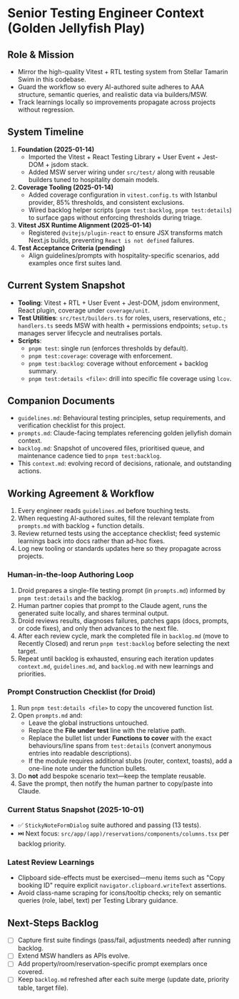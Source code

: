 # Senior Testing Engineer Context (Golden Jellyfish Play)

## Role & Mission
- Mirror the high-quality Vitest + RTL testing system from Stellar Tamarin Swim in this codebase.
- Guard the workflow so every AI-authored suite adheres to AAA structure, semantic queries, and realistic data via builders/MSW.
- Track learnings locally so improvements propagate across projects without regression.

## System Timeline
1. **Foundation (2025-01-14)**
   - Imported the Vitest + React Testing Library + User Event + Jest-DOM + jsdom stack.
   - Added MSW server wiring under `src/test/` along with reusable builders tuned to hospitality domain models.
2. **Coverage Tooling (2025-01-14)**
   - Added coverage configuration in `vitest.config.ts` with Istanbul provider, 85% thresholds, and consistent exclusions.
   - Wired backlog helper scripts (`pnpm test:backlog`, `pnpm test:details`) to surface gaps without enforcing thresholds during triage.
3. **Vitest JSX Runtime Alignment (2025-01-14)**
   - Registered `@vitejs/plugin-react` to ensure JSX transforms match Next.js builds, preventing `React is not defined` failures.
4. **Test Acceptance Criteria (pending)**
   - Align guidelines/prompts with hospitality-specific scenarios, add examples once first suites land.

## Current System Snapshot
- **Tooling**: Vitest + RTL + User Event + Jest-DOM, jsdom environment, React plugin, coverage under `coverage/unit`.
- **Test Utilities**: `src/test/builders.ts` for roles, users, reservations, etc.; `handlers.ts` seeds MSW with health + permissions endpoints; `setup.ts` manages server lifecycle and neutralises portals.
- **Scripts**:
  - `pnpm test`: single run (enforces thresholds by default).
  - `pnpm test:coverage`: coverage with enforcement.
  - `pnpm test:backlog`: coverage without enforcement + backlog summary.
  - `pnpm test:details <file>`: drill into specific file coverage using `lcov`.

## Companion Documents
- `guidelines.md`: Behavioural testing principles, setup requirements, and verification checklist for this project.
- `prompts.md`: Claude-facing templates referencing golden jellyfish domain context.
- `backlog.md`: Snapshot of uncovered files, prioritised queue, and maintenance cadence tied to `pnpm test:backlog`.
- This `context.md`: evolving record of decisions, rationale, and outstanding actions.

## Working Agreement & Workflow
1. Every engineer reads `guidelines.md` before touching tests.
2. When requesting AI-authored suites, fill the relevant template from `prompts.md` with backlog + function details.
3. Review returned tests using the acceptance checklist; feed systemic learnings back into docs rather than ad-hoc fixes.
4. Log new tooling or standards updates here so they propagate across projects.

### Human-in-the-loop Authoring Loop
1. Droid prepares a single-file testing prompt (in `prompts.md`) informed by `pnpm test:details` and the backlog.
2. Human partner copies that prompt to the Claude agent, runs the generated suite locally, and shares terminal output.
3. Droid reviews results, diagnoses failures, patches gaps (docs, prompts, or code fixes), and only then advances to the next file.
4. After each review cycle, mark the completed file in `backlog.md` (move to Recently Closed) and rerun `pnpm test:backlog` before selecting the next target.
5. Repeat until backlog is exhausted, ensuring each iteration updates `context.md`, `guidelines.md`, and `backlog.md` with new learnings and priorities.

### Prompt Construction Checklist (for Droid)
1. Run `pnpm test:details <file>` to copy the uncovered function list.
2. Open `prompts.md` and:
   - Leave the global instructions untouched.
   - Replace the **File under test** line with the relative path.
   - Replace the bullet list under **Functions to cover** with the exact behaviours/line spans from `test:details` (convert anonymous entries into readable descriptions).
   - If the module requires additional stubs (router, context, toasts), add a one-line note under the function bullets.
3. Do **not** add bespoke scenario text—keep the template reusable.
4. Save the prompt, then notify the human partner to copy/paste into Claude.

### Current Status Snapshot (2025-10-01)
- ✅ `StickyNoteFormDialog` suite authored and passing (13 tests).
- ⏭️ Next focus: `src/app/(app)/reservations/components/columns.tsx` per backlog priority.

### Latest Review Learnings
- Clipboard side-effects must be exercised—menu items such as "Copy booking ID" require explicit `navigator.clipboard.writeText` assertions.
- Avoid class-name scraping for icons/tooltip checks; rely on semantic queries (role, label, text) per Testing Library guidance.

## Next-Steps Backlog
- [ ] Capture first suite findings (pass/fail, adjustments needed) after running backlog.
- [ ] Extend MSW handlers as APIs evolve.
- [ ] Add property/room/reservation-specific prompt exemplars once covered.
- [ ] Keep `backlog.md` refreshed after each suite merge (update date, priority table, target file).
